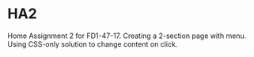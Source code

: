 # HA2

Home Assignment 2 for FD1-47-17.
Creating a 2-section page with menu. Using CSS-only solution to change content on click.

